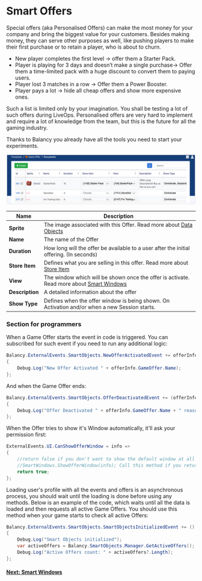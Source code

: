 # Smart Offers

Special offers (aka Personalised Offers) can make the most money for your company and bring the biggest value for your customers. Besides making money, they can serve other purposes as well, like pushing players to make their  first purchase or to retain a player, who is about to churn.

*   New player completes the first level -> offer them a Starter Pack.
*   Player is playing for 3 days and doesn’t make a single purchase-> Offer them a time-limited pack with a huge discount to convert them to paying users.
*   Player lost 3 matches in a row -> Offer them a Power Booster.
*   Player pays a lot -> hide all cheap offers and show more expensive ones.

Such a list is limited only by your imagination. You shall be testing a lot of such offers during LiveOps. Personalised offers are very hard to implement and require a lot of knowledge from the team, but this is the future for all the gaming industry. 

Thanks to Balancy you already have all the tools you need to start your experiments.

![Screenshot](../img/smart_offers/table_smart_offers.jpg)

 Name              | Description
------------------|------
**Sprite**        | The image associated with this Offer. Read more about [Data Objects](/data_editor/advanced/data_objects)
**Name**          | The name of the Offer
**Duration**      | How long will the offer be available to a user after the initial offering. (In seconds)
**Store Item**    | Defines what you are selling in this offer. Read more about [Store Item](/smart_offers/other_templates) 
**View**          | The window which will be shown once the offer is activate. Read more about [Smart Windows](/smart_offers/smart_windows)
**Description**   | A detailed information about the offer
**Show Type**     | Defines when the offer window is being shown. On Activation and/or when a new Session starts. 


### Section for programmers

When a Game Offer starts the event in code is triggered. You can subscribed for such event if you need to run any additional logic:  

```csharp fct_label="Unity"
Balancy.ExternalEvents.SmartObjects.NewOfferActivatedEvent += offerInfo =>
{
    Debug.Log("New Offer Activated " + offerInfo.GameOffer.Name);
};
```

And when the Game Offer ends:

```csharp fct_label="Unity"
Balancy.ExternalEvents.SmartObjects.OfferDeactivatedEvent += (offerInfo, wasPurchased) =>
{
    Debug.Log("Offer Deactivated " + offerInfo.GameOffer.Name + " reason purchase = " + wasPurchased);
};
```

When the Offer tries to show it's Window automatically, it'll ask your permission first:

```csharp fct_label="Unity"
ExternalEvents.UI.CanShowOfferWindow = info =>
{
    //return false if you don't want to show the default window at all or the time is not appropriate
    //SmartWindows.ShowOfferWindow(info); Call this method if you returned 'false' in CanShowOfferWindow before and now ready to show the missed offer
    return true;
};
```

Loading user's profile with all the events and offers is an asynchronous process, you should wait until the loading is done before using any methods. Below is an example of the code, which waits until all the data is loaded and then requests all active Game Offers. You should use this method when your game starts to check all active Offers: 

```csharp fct_label="Unity"
Balancy.ExternalEvents.SmartObjects.SmartObjectsInitializedEvent += () =>
{
    Debug.Log("Smart Objects initialized");
    var activeOffers = Balancy.SmartObjects.Manager.GetActiveOffers();
    Debug.Log("Active Offers count: " + activeOffers?.Length);
};
```

#### [Next: Smart Windows](/smart_offers/smart_windows)
